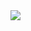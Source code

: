 <img align="center" src="https://github-readme-stats.vercel.app/api/top-langs/?username=nahomneg" />
